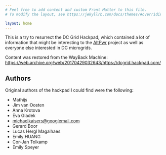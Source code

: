 ```yaml
---
# Feel free to add content and custom Front Matter to this file.
# To modify the layout, see https://jekyllrb.com/docs/themes/#overriding-theme-defaults

layout: home
---
```

This is a try to resurrect the DC Grid Hackpad, which contained a lot of information that might be interesting to the [AltPwr](http://altpwr.net) project as well as everyone else interested in DC microgrids.

Content was restored from the WayBack Machine: https://web.archive.org/web/20170429032643/https://dcgrid.hackpad.com/

## Authors
Original authors of the hackpad I could find were the following:
* Mathijs
* Jim van Oosten
* Anna Krotova
* Eva Gladek
* michaelkaisers@googlemail.com
* Gerard Boor
* Lucas Hergl Magalhaes
* Emily HUANG
* Cor-Jan Tolkamp
* Emily Speyer
